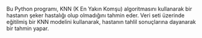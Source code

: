 Bu Python programı, KNN (K En Yakın Komşu) algoritmasını kullanarak bir hastanın şeker hastalığı olup olmadığını tahmin eder. Veri seti üzerinde eğitilmiş bir KNN modelini kullanarak, hastanın tahlil sonuçlarına dayanarak bir tahmin yapar.

